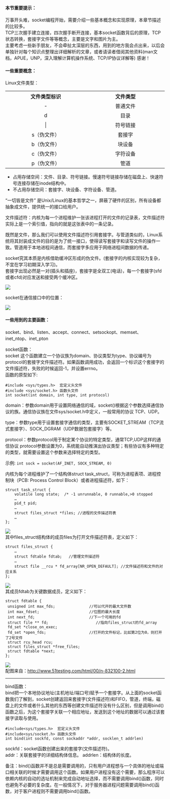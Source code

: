#### 本节重要提示： 
万事开头难，socket编程开始，需要介绍一些基本概念和实现原理，本章节描述的比较多。  
TCP三次握手建立连接，四次握手断开连接，基本socket函数背后的原理，TCP状态转换，套接字文件等等概念，主要是文字和图片为主。  
主要考虑一些新手朋友，不会牵扯太深层的东西，用到的地方我会点出来，以后会单独针对每个知识点整理出详细解析的文章，或者请读者借阅其他资料(man文档，APUE，UNP，深入理解计算机操作系统、TCP/IP协议详解等) 感谢！  

#### 一些重要概念：

Linux文件类型：  


<table>
	<th width='400px'>文件类型标识</th>
	<th width='400px'>文件类型</th>
	<tr>
		<td align="center"> - </td>
		<td align="center">普通文件</td>
	</tr>
	<tr>
		<td align="center">d</td>
		<td align="center">目录</td>
	</tr>
	<tr>
		<td align="center">|</td>
		<td align="center">符号链接</td>
	</tr>
	<tr>
		<td align="center">s（伪文件）</td>
		<td align="center">套接字</td>
	</tr>
	<tr>
		<td align="center">b（伪文件）</td>
		<td align="center">块设备</td>
	</tr>
	<tr>
		<td align="center">c（伪文件）</td>
		<td align="center">字符设备</td>
	</tr>
	<tr>
		<td align="center">p（伪文件）</td>
		<td align="center">管道</td>
	</tr>
</table>

* 占用存储空间：文件、目录、符号链接。慢速符号链接存储在磁盘上、快速符号连接存储在inode结构中。
* 不占用存储空间：套接字、块设备、字符设备、管道。

  
“一切皆是文件” 是Unix/Linux的基本哲学之一，屏蔽了硬件的区别，所有设备都抽象成文件，提供统一的接口给用户。  
  
文件描述符：内核为每一个进程维护一张该进程打开的文件的记录表，文件描述符实际上是一个索引值，指向的就是这张表中的一条记录。
     
既然是文件，那么我们可以使用文件描述符引用套接字。与管道类似的，Linux系统将其封装成文件的目的是为了统一接口，使得读写套接字和读写文件的操作一致。管道用于本地进程间通信，而套接字多应用于网络进程间数据的传递。  

socket究其本质是内核借助缓冲区形成的伪文件。(套接字的内核实现较为复杂，不宜在学习初期深入学习)。  
套接字出现必然是一对(插头和插座)，套接字是全双工(电话)，每一个套接字(sfd或者cfd)对应发送和接受两个缓冲区。

![](https://raw.githubusercontent.com/choyda/picture/master/choyda-webserver-picture/socket1.png)


socket在通信接口中的位置：

![](https://raw.githubusercontent.com/choyda/picture/master/choyda-webserver-picture/socket2.png)


#### 一些用到的主要函数：   
socket、bind、listen、accept、connect、setsockopt、memset、inet\_ntop、inet\_pton

socket函数：  
socket 这个函数建立一个协议族为domain、协议类型为type、协议编号为protocol的套接字文件描述符。如果函数调用成功，会返回一个标识这个套接字的文件描述符，失败的时候返回-1，并设置errno。  
函数的原型如下:

``` 
#include <sys/types.h>  宏定义头文件  
#include <sys/socket.h> 函数头文件
int socket(int domain, int type, int protocol)
```
domain：参数domain用于设置网络通信的域，socket()根据这个参数选择通信协议的族。通信协议族在文件sys/socket.h中定义，一般常用的协议 TCP、UDP。


type：参数type用于设置套接字通信的类型，主要有SOCKET_STREAM（TCP流式套接字）、SOCK\_DGRAM（UDP数据包套接字）等。  


protocol：参数protocol用于制定某个协议的特定类型，通常TCP,UDP这样的通信协议 protocol参数设置为0，系统能自动推演出协议类型；有些协议有多种特定的类型，就需要设置这个参数来选择特定的类型。

示例: ```int sock = socket(AF_INET, SOCK_STREAM, 0)```

内核为每个进程维护了一个结构体struct task_struct，可称为进程表项、进程控制块（PCB: Process Control Block）或者进程描述符，如下：

``` 
struct task_struct {
	volatile long state;  /* -1 unrunnable, 0 runnable,>0 stopped 
	…
	pid_t pid;
	…
	struct files_struct *files; //进程的文件描述符表
	…
};
```
![](https://raw.githubusercontent.com/choyda/picture/master/choyda-webserver-picture/file_struct.gif)  
其中files_struct结构体的成员files为打开文件描述符表，定义如下：

```
struct files_struct {
	…
	struct fdtable fdtab;	//管理文件描述符
	…
	struct file __rcu * fd_array[NR_OPEN_DEFAULT]; //文件描述符和文件的对应关系
};
```
![](https://raw.githubusercontent.com/choyda/picture/master/choyda-webserver-picture/file_struct1.gif)    
其成员fdtab为关键数据成员，定义如下：

```
struct fdtable {
 unsigned int max_fds;               //可以代开的最大文件数
 int max_fdset;                      //位图的最大长度
 int next_fd;                        //下一个可用的fd
 struct file ** fd;      				//指向files_struct的fd_array
 fd_set *close_on_exec;
 fd_set *open_fds;                   //打开的文件标记，比如第2位为0，则打开了2号文件
 struct rcu_head rcu;
 struct files_struct *free_files;
 struct fdtable *next;
};
```


![](https://raw.githubusercontent.com/choyda/picture/master/choyda-webserver-picture/file_struct2.gif)   
配图来自：http://www.51testing.com/html/00/n-832100-2.html

-----------
bind函数：  
bind把一个本地协议地址(主机地址/端口号)赋予一个套接字。从上面的socket函数我们了解到，socket创建返回来套接字(文件描述符)和FIFO，管道，终端，磁盘上的文件或者什么其他的东西等创建文件描述符没有什么区别，但是调用bind()函数之后，为这个套接字关联一个相应地址，发送到这个地址的数据可以通过该套接字读取与使用。  

``` 
#include<sys/types.h>  宏定义头文件  
#include<sys/socket.h> 函数头文件
int bind(int sockfd, const sockaddr *addr, socklen_t addrlen)
```
sockfd：socket函数创建出来的套接字(文件描述符)。  
addr：关联套接字的详细结构体信息。
addrlen：结构体的长度。


备注：bind()函数并不是总是需要调用的，只有用户进程想与一个具体的地址或端口相关联的时候才需要调用这个函数。如果用户进程没有这个需要，那么程序可以依赖内核的自动的选址机制来完成自动地址选择，而不需要调用bind()函数，同时也避免不必要的复杂度。在一般情况下，对于服务器进程问题需要调用bind()函数，对于客户进程则不需要调用bind()函数。